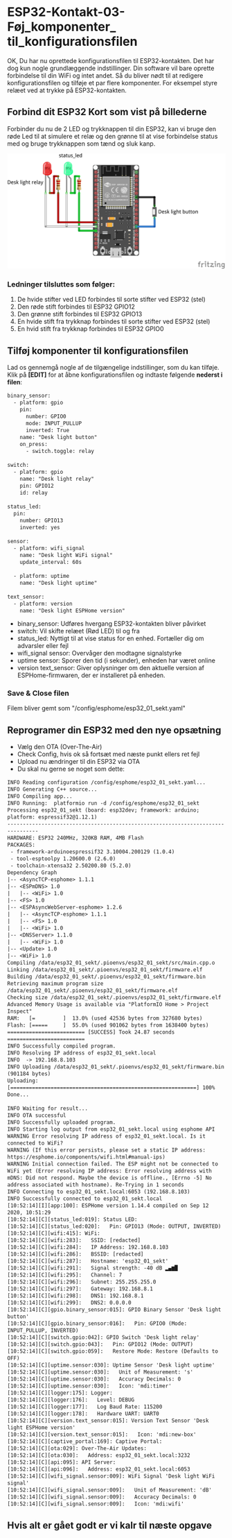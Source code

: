# ESP32-Kontakt-03-Føj_komponenter_ til_konfigurationsfilen

OK, Du har nu oprettede konfigurationsfilen til ESP32-kontakten. Det har dog kun nogle grundlæggende indstillinger. Din software vil bare oprette forbindelse til din WiFi og intet andet. 
Så du bliver nødt til at redigere konfigurationsfilen og tilføje et par flere komponenter. For eksempel styre relæet ved at trykke på ESP32-kontakten.

## Forbind dit ESP32 Kort som vist på billederne  
Forbinder du nu de 2 LED og trykknappen til din ESP32, kan vi bruge den røde Led til at simulere et relæ og den grønne til at vise forbindelse status med og bruge trykknappen som tænd og sluk kanp.

![Opgaver-01_bb.png](/Images/ESP32-kontakten_bb.png) 

### Ledninger tilsluttes som følger:
1. De hvide stifter ved LED forbindes til sorte stifter ved ESP32 (stel)
2. Den røde stift forbindes til ESP32 GPIO12 
3. Den grønne stift forbindes til ESP32 GPIO13
4. En hvide stift fra trykknap forbindes til sorte stifter ved ESP32 (stel)
5. En hvid stift fra trykknap forbindes til ESP32 GPIO0

## Tilføj komponenter til konfigurationsfilen
Lad os gennemgå nogle af de tilgængelige indstillinger, som du kan tilføje.  
Klik på **[EDIT]** for at åbne konfigurationsfilen og indtaste følgende **nederst i filen**:
```
binary_sensor:
  - platform: gpio
    pin:
      number: GPIO0
      mode: INPUT_PULLUP
      inverted: True
    name: "Desk light button"
    on_press:
      - switch.toggle: relay

switch:
  - platform: gpio
    name: "Desk light relay"
    pin: GPIO12
    id: relay

status_led:
  pin:
    number: GPIO13
    inverted: yes

sensor:
  - platform: wifi_signal
    name: "Desk light WiFi signal"
    update_interval: 60s

  - platform: uptime
    name: "Desk light uptime"

text_sensor:
  - platform: version
    name: "Desk light ESPHome version"
```
* binary_sensor: Udføres hvergang ESP32-kontakten bliver påvirket 
* switch: Vil skifte relæet (Rød LED) til og fra
* status_led: Nyttigt til at vise status for en enhed. Fortæller dig om advarsler eller fejl
* wifi_signal sensor: Overvåger den modtagne signalstyrke
* uptime sensor: Sporer den tid (i sekunder), enheden har været online
* version text_sensor: Giver oplysninger om den aktuelle version af ESPHome-firmwaren, der er installeret på enheden.

### Save & Close filen  
Filem bliver gemt som "/config/esphome/esp32_01_sekt.yaml"

## Reprogramer din ESP32 med den nye opsætning
* Vælg den OTA (Over-The-Air)
* Check Config, hvis ok så fortsæt med næste punkt ellers ret fejl
* Upload nu ændringer til din ESP32 via OTA
* Du skal nu gerne se noget som dette:
```
INFO Reading configuration /config/esphome/esp32_01_sekt.yaml...
INFO Generating C++ source...
INFO Compiling app...
INFO Running:  platformio run -d /config/esphome/esp32_01_sekt
Processing esp32_01_sekt (board: esp32dev; framework: arduino; platform: espressif32@1.12.1)
--------------------------------------------------------------------------------
HARDWARE: ESP32 240MHz, 320KB RAM, 4MB Flash
PACKAGES: 
 - framework-arduinoespressif32 3.10004.200129 (1.0.4) 
 - tool-esptoolpy 1.20600.0 (2.6.0) 
 - toolchain-xtensa32 2.50200.80 (5.2.0)
Dependency Graph
|-- <AsyncTCP-esphome> 1.1.1
|-- <ESPmDNS> 1.0
|   |-- <WiFi> 1.0
|-- <FS> 1.0
|-- <ESPAsyncWebServer-esphome> 1.2.6
|   |-- <AsyncTCP-esphome> 1.1.1
|   |-- <FS> 1.0
|   |-- <WiFi> 1.0
|-- <DNSServer> 1.1.0
|   |-- <WiFi> 1.0
|-- <Update> 1.0
|-- <WiFi> 1.0
Compiling /data/esp32_01_sekt/.pioenvs/esp32_01_sekt/src/main.cpp.o
Linking /data/esp32_01_sekt/.pioenvs/esp32_01_sekt/firmware.elf
Building /data/esp32_01_sekt/.pioenvs/esp32_01_sekt/firmware.bin
Retrieving maximum program size /data/esp32_01_sekt/.pioenvs/esp32_01_sekt/firmware.elf
Checking size /data/esp32_01_sekt/.pioenvs/esp32_01_sekt/firmware.elf
Advanced Memory Usage is available via "PlatformIO Home > Project Inspect"
RAM:   [=         ]  13.0% (used 42536 bytes from 327680 bytes)
Flash: [=====     ]  55.0% (used 901062 bytes from 1638400 bytes)
========================= [SUCCESS] Took 24.87 seconds =========================
INFO Successfully compiled program.
INFO Resolving IP address of esp32_01_sekt.local
INFO  -> 192.168.8.103
INFO Uploading /data/esp32_01_sekt/.pioenvs/esp32_01_sekt/firmware.bin (901184 bytes)
Uploading: [============================================================] 100% Done...

INFO Waiting for result...
INFO OTA successful
INFO Successfully uploaded program.
INFO Starting log output from esp32_01_sekt.local using esphome API
WARNING Error resolving IP address of esp32_01_sekt.local. Is it connected to WiFi?
WARNING (If this error persists, please set a static IP address: https://esphome.io/components/wifi.html#manual-ips)
WARNING Initial connection failed. The ESP might not be connected to WiFi yet (Error resolving IP address: Error resolving address with mDNS: Did not respond. Maybe the device is offline., [Errno -5] No address associated with hostname). Re-Trying in 1 seconds
INFO Connecting to esp32_01_sekt.local:6053 (192.168.8.103)
INFO Successfully connected to esp32_01_sekt.local
[10:52:14][I][app:100]: ESPHome version 1.14.4 compiled on Sep 12 2020, 10:51:29
[10:52:14][C][status_led:019]: Status LED:
[10:52:14][C][status_led:020]:   Pin: GPIO13 (Mode: OUTPUT, INVERTED)
[10:52:14][C][wifi:415]: WiFi:
[10:52:14][C][wifi:283]:   SSID: [redacted]
[10:52:14][C][wifi:284]:   IP Address: 192.168.8.103
[10:52:14][C][wifi:286]:   BSSID: [redacted]
[10:52:14][C][wifi:287]:   Hostname: 'esp32_01_sekt'
[10:52:14][C][wifi:291]:   Signal strength: -40 dB ▂▄▆█
[10:52:14][C][wifi:295]:   Channel: 7
[10:52:14][C][wifi:296]:   Subnet: 255.255.255.0
[10:52:14][C][wifi:297]:   Gateway: 192.168.8.1
[10:52:14][C][wifi:298]:   DNS1: 192.168.8.1
[10:52:14][C][wifi:299]:   DNS2: 0.0.0.0
[10:52:14][C][gpio.binary_sensor:015]: GPIO Binary Sensor 'Desk light button'
[10:52:14][C][gpio.binary_sensor:016]:   Pin: GPIO0 (Mode: INPUT_PULLUP, INVERTED)
[10:52:14][C][switch.gpio:042]: GPIO Switch 'Desk light relay'
[10:52:14][C][switch.gpio:043]:   Pin: GPIO12 (Mode: OUTPUT)
[10:52:14][C][switch.gpio:059]:   Restore Mode: Restore (Defaults to OFF)
[10:52:14][C][uptime.sensor:030]: Uptime Sensor 'Desk light uptime'
[10:52:14][C][uptime.sensor:030]:   Unit of Measurement: 's'
[10:52:14][C][uptime.sensor:030]:   Accuracy Decimals: 0
[10:52:14][C][uptime.sensor:030]:   Icon: 'mdi:timer'
[10:52:14][C][logger:175]: Logger:
[10:52:14][C][logger:176]:   Level: DEBUG
[10:52:14][C][logger:177]:   Log Baud Rate: 115200
[10:52:14][C][logger:178]:   Hardware UART: UART0
[10:52:14][C][version.text_sensor:015]: Version Text Sensor 'Desk light ESPHome version'
[10:52:14][C][version.text_sensor:015]:   Icon: 'mdi:new-box'
[10:52:14][C][captive_portal:169]: Captive Portal:
[10:52:14][C][ota:029]: Over-The-Air Updates:
[10:52:14][C][ota:030]:   Address: esp32_01_sekt.local:3232
[10:52:14][C][api:095]: API Server:
[10:52:14][C][api:096]:   Address: esp32_01_sekt.local:6053
[10:52:14][C][wifi_signal.sensor:009]: WiFi Signal 'Desk light WiFi signal'
[10:52:14][C][wifi_signal.sensor:009]:   Unit of Measurement: 'dB'
[10:52:14][C][wifi_signal.sensor:009]:   Accuracy Decimals: 0
[10:52:14][C][wifi_signal.sensor:009]:   Icon: 'mdi:wifi'
```
## Hvis alt er gået godt er vi kalr til næste opgave
